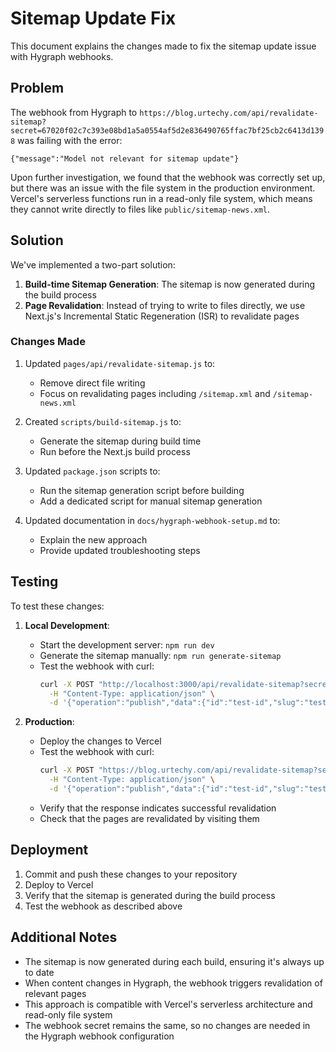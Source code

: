 # Sitemap Update Fix

This document explains the changes made to fix the sitemap update issue with Hygraph webhooks.

## Problem

The webhook from Hygraph to `https://blog.urtechy.com/api/revalidate-sitemap?secret=67020f02c7c393e08bd1a5a0554af5d2e836490765ffac7bf25cb2c6413d1398` was failing with the error:

```
{"message":"Model not relevant for sitemap update"}
```

Upon further investigation, we found that the webhook was correctly set up, but there was an issue with the file system in the production environment. Vercel's serverless functions run in a read-only file system, which means they cannot write directly to files like `public/sitemap-news.xml`.

## Solution

We've implemented a two-part solution:

1. **Build-time Sitemap Generation**: The sitemap is now generated during the build process
2. **Page Revalidation**: Instead of trying to write to files directly, we use Next.js's Incremental Static Regeneration (ISR) to revalidate pages

### Changes Made

1. Updated `pages/api/revalidate-sitemap.js` to:
   - Remove direct file writing
   - Focus on revalidating pages including `/sitemap.xml` and `/sitemap-news.xml`

2. Created `scripts/build-sitemap.js` to:
   - Generate the sitemap during build time
   - Run before the Next.js build process

3. Updated `package.json` scripts to:
   - Run the sitemap generation script before building
   - Add a dedicated script for manual sitemap generation

4. Updated documentation in `docs/hygraph-webhook-setup.md` to:
   - Explain the new approach
   - Provide updated troubleshooting steps

## Testing

To test these changes:

1. **Local Development**:
   - Start the development server: `npm run dev`
   - Generate the sitemap manually: `npm run generate-sitemap`
   - Test the webhook with curl:
     ```bash
     curl -X POST "http://localhost:3000/api/revalidate-sitemap?secret=67020f02c7c393e08bd1a5a0554af5d2e836490765ffac7bf25cb2c6413d1398" \
       -H "Content-Type: application/json" \
       -d '{"operation":"publish","data":{"id":"test-id","slug":"test-slug","model":"Post"}}'
     ```

2. **Production**:
   - Deploy the changes to Vercel
   - Test the webhook with curl:
     ```bash
     curl -X POST "https://blog.urtechy.com/api/revalidate-sitemap?secret=67020f02c7c393e08bd1a5a0554af5d2e836490765ffac7bf25cb2c6413d1398" \
       -H "Content-Type: application/json" \
       -d '{"operation":"publish","data":{"id":"test-id","slug":"test-slug","model":"Post"}}'
     ```
   - Verify that the response indicates successful revalidation
   - Check that the pages are revalidated by visiting them

## Deployment

1. Commit and push these changes to your repository
2. Deploy to Vercel
3. Verify that the sitemap is generated during the build process
4. Test the webhook as described above

## Additional Notes

- The sitemap is now generated during each build, ensuring it's always up to date
- When content changes in Hygraph, the webhook triggers revalidation of relevant pages
- This approach is compatible with Vercel's serverless architecture and read-only file system
- The webhook secret remains the same, so no changes are needed in the Hygraph webhook configuration
